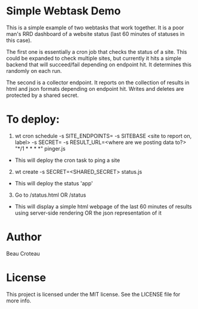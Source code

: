 # Simple Webtask Demo
This is a simple example of two webtasks that work together. It is a poor man's RRD dashboard of a website status (last 60 minutes of statuses in this case).

The first one is essentially a cron job that checks the status of a site.  This could be expanded to check multiple sites, but currently it hits a simple backend that will succeed/fail depending on endpoint hit.  It determines this randomly on each run.

The second is a collector endpoint.  It reports on the collection of results in html and json formats depending on endpoint hit.  Writes and deletes are protected by a shared secret.

# To deploy:
1. wt cron schedule -s SITE_ENDPOINTS=<csv of endpoints to choose randomly> -s SITEBASE <site to report on, label> -s SECRET=<shared secret> -s RESULT_URL=<where are we posting data to?> "*/1 * * * *" pinger.js
 * This will deploy the cron task to ping a site
2. wt create -s SECRET=<SHARED_SECRET> status.js
 * This will deploy the status 'app'
3. Go to <status task url>/status.html OR <status task url>/status
 * This will display a simple html webpage of the last 60 minutes of results using server-side rendering OR the json representation of it

# Author
Beau Croteau

# License
This project is licensed under the MIT license. See the LICENSE file for more info.
